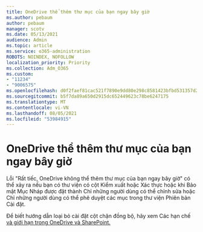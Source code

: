```yaml
---
title: OneDrive thể thêm thư mục của bạn ngay bây giờ
ms.author: pebaum
author: pebaum
manager: scotv
ms.date: 05/13/2021
audience: Admin
ms.topic: article
ms.service: o365-administration
ROBOTS: NOINDEX, NOFOLLOW
localization_priority: Priority
ms.collection: Adm_O365
ms.custom:
- "11234"
- "9006575"
ms.openlocfilehash: d0f2faef81cac521f7890e9dd80e298c8581423bfbd531357d22f9e30ac89898
ms.sourcegitcommit: b5f7da89a650d2915dc652449623c78be6247175
ms.translationtype: MT
ms.contentlocale: vi-VN
ms.lasthandoff: 08/05/2021
ms.locfileid: "53984915"
---
```

# <a name="onedrive-cant-add-your-folder-right-now"></a>OneDrive thể thêm thư mục của bạn ngay bây giờ

Lỗi "Rất tiếc, OneDrive không thể thêm thư mục của bạn ngay bây giờ" có thể xảy ra nếu  bạn có thư  viện có cột Kiểm xuất hoặc Xác thực hoặc khi Bảo mật Mục Nháp được đặt thành Chỉ những người dùng có thể chỉnh sửa hoặc Chỉ những người dùng có thể phê duyệt các mục trong thư viện Phiên bản Cài đặt.    

Để biết hướng dẫn loại bỏ cài đặt cột chặn đồng bộ, hãy xem Các hạn chế [và giới hạn trong OneDrive và SharePoint.](https://support.microsoft.com/office/64883a5d-228e-48f5-b3d2-eb39e07630fa)

